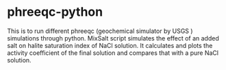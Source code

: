 # phreeqc-python
This is to run different phreeqc (geochemical simulator by USGS ) simulations through python.
MixSalt script simulates the effect of an added salt on halite saturation index of NaCl solution. It calculates and plots the activity coefficient of the final solution and compares that with a pure NaCl solution. 
